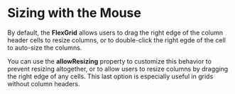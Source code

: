 Sizing with the Mouse
=====================

By default, the **FlexGrid** allows users to drag the right edge of the
column header cells to resize columns, or to double-click the right egde
of the cell to auto-size the columns.

You can use the **allowResizing** property to customize this behavior to
prevent resizing altogether, or to allow users to resize columns by
dragging the right edge of any cells.
This last option is especially useful in grids without column headers.